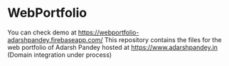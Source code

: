 # WebPortfolio
You can check demo at https://webportfolio-adarshpandey.firebaseapp.com/
This repository contains the files for the web portfolio of Adarsh Pandey hosted at https://www.adarshpandey.in (Domain integration under process)
